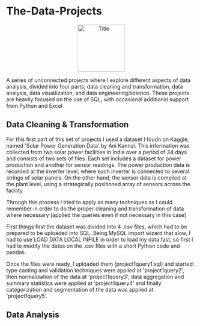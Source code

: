 # The-Data-Projects

<p align="center">
  <img src="https://pipedream.com/s.v0/app_1YMhwo/logo/orig" alt="Title" width="125px" height="125px">
</p>

A series of unconnected projects where I explore different aspects of data analysis, divided into four parts; data cleaning and transformation, data analysis, data visualization, and data engineering/science. These projects are heavily focused on the use of SQL, with occasional additional support from Python and Excel

## Data Cleaning & Transformation

For this first part of this set of projects I used a dataset I foudn on Kaggle, named 'Solar Power Generation Data' by Ani Kannal. This information was collected from two solar power facilities in India over a period of 34 days and consists of two sets of files. Each set includes a dataset for power production and another for sensor readings. The power production data is recorded at the inverter level, where each inverter is connected to several strings of solar panels. On the other hand, the sensor data is compiled at the plant level, using a strategically positioned array of sensors across the facility

Through this process I tried to apply as many techniques as I could remember in order to do the proper cleaning and transformation of data where necessary (applied the queries even if not necessary in this case)

First things first the dataset was divided into 4 .csv files, which had to be prepared to be uploaded into SQL. Being MySQL import wizard that slow, I had to use LOAD DATA LOCAL INFILE in order to load my data fast, so first I had to modify the dates on the .csv files with a short Python code and pandas.

Once the files were ready, I uploaded them (project1query1.sql) and started: type casting and validation techniques were applied at 'project1query2', then normalization of the data at 'project1query3', data aggregation and summary statistics were applied at 'project1query4' and finally categorization and segmentation of the data was applied at 'project1query5'.

## Data Analysis
